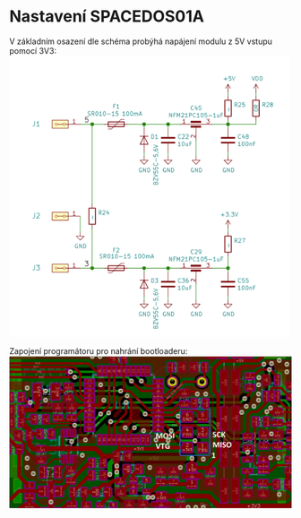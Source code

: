 # Nastavení SPACEDOS01A

V základním osazení dle schéma probýhá napájení modulu z 5V vstupu pomocí 3V3:
![Schéma napájecí části](/doc/img/power_sch.png)

Zapojení programátoru pro nahrání bootloaderu:
![Zapojení konektoru pro nahrání bootloaderu](/doc/img/programing_connector.png)

